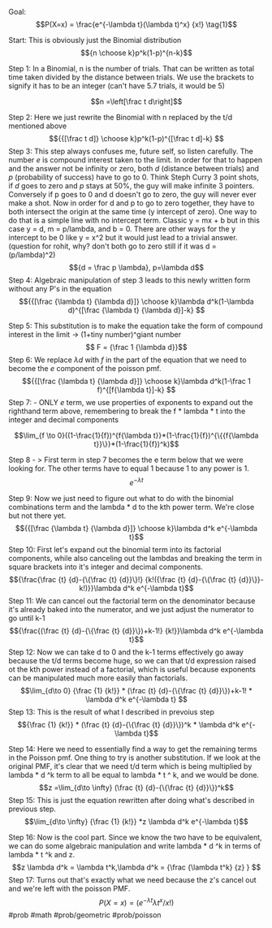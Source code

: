 Goal: $$P(X=x) = \frac{e^{-\lambda t}(\lambda t)^x} {x!} \tag{1}$$


Start: This is obviously just the Binomial distribution 
$${n \choose k}p^k(1-p)^{n-k}$$


Step 1: In a Binomial, n is the number of trials. That can be written as total time taken divided by the distance between trials. We use the brackets to signify it has to be an integer (can't have 5.7 trials, it would be 5) 

$$n =\left[\frac t d\right]$$

Step 2: Here we just rewrite the Binomial with n replaced by the t/d mentioned above $${{[\frac t d]} \choose k}p^k(1-p)^{[\frac t d]-k} $$
Step 3: This step always confuses me, future self, so listen carefully. The number $e$ is compound interest taken to the limit. In order for that to happen and the answer not be infinity or zero, both $d$ (distance between trials) and $p$ (probability of success) have to go to 0. Think Steph Curry 3 point shots, if $d$ goes to zero and $p$ stays at 50%, the guy will make infinite 3 pointers. Conversely if p goes to 0 and d doesn't go to zero, the guy will never ever make a shot. Now in order for d and p to go to zero together, they have to both intersect the origin at the same time (y intercept of zero). One way to do that is a simple line with no intercept term. Classic y = mx + b but in this case y = d, m = p/lambda, and b = 0. There are other ways for the y intercept to  be 0 like y = x^2 but it would just lead to a trivial answer. (question for rohit, why? don't both go to zero still if it was d = (p/lambda)^2)  $${d = \frac p \lambda},   p=\lambda d$$ 
Step 4: Algebraic manipulation of step 3 leads to this newly written form without any P's in the equation $${{[\frac {\lambda t} {\lambda d}]} \choose k}\lambda d^k(1-\lambda d)^{[\frac {\lambda t} {\lambda d}]-k} $$

Step 5: This substitution is to make the equation take the form of compound interest in the limit -> (1+tiny number)^giant number $$ F = {\frac 1 {\lambda d}}$$
Step 6: We replace $\lambda d$ with $f$ in the part of the equation that we need to become the $e$ component of the poisson pmf.  $${{[\frac {\lambda t} {\lambda d}]} \choose k}\lambda d^k(1-\frac 1 f)^{[f{\lambda t}]-k} $$
Step 7: - ONLY $e$ term, we use properties of exponents to expand out the  righthand term above, remembering to break the f * lambda * t into the integer and decimal components

$$\lim_{f \to 0}((1-\frac{1}{f})^{f{\lambda t}}*(1-\frac{1}{f})^{\{{f{\lambda t}}\}}*(1-\frac{1}{f})^k)$$

Step 8 - > First term in step 7 becomes the e term below that we were looking for. The other terms have to equal 1 because 1 to any power is 1. $$e^{-\lambda t}$$

Step 9: Now we just need to figure out what to do with the binomial combinations term and the lambda * d to the kth power term. We're close but not there yet. $${{[\frac {\lambda t} {\lambda d}]} \choose k}\lambda d^k e^{-\lambda t}$$
Step 10: First let's expand out the binomial term into its factorial components, while also canceling out the lambdas and breaking the term in square brackets into it's integer and decimal components. $${\frac{\frac {t} {d}-{\{\frac {t} {d}}\}!} {k!({\frac {t} {d}-{\{\frac {t} {d}}\}}-k!)}}\lambda d^k e^{-\lambda t}$$
Step 11: We can cancel out the factorial term on the denominator because it's already baked into the numerator, and we just adjust the numerator to go until k-1 $${\frac{(\frac {t} {d}-{\{\frac {t} {d}}\})+k-1!} {k!}}\lambda d^k e^{-\lambda t}$$
Step 12: Now we can take d to 0 and the k-1 terms effectively go away because the t/d terms become huge, so we can that t/d expression raised ot the kth power instead of a factorial, which is useful because exponents can be manipulated much more easily than factorials.  $$\lim_{d\to 0} {\frac {1} {k!}} * (\frac {t} {d}-{\{\frac {t} {d}}\})+k-1! * \lambda d^k e^{-\lambda t} $$
Step 13: This is the result of what I described in prevoius step 
$${\frac {1} {k!}} * (\frac {t} {d}-{\{\frac {t} {d}}\})^k *  \lambda d^k e^{-\lambda t}$$


Step 14: Here we need to essentially find a way to get the remaining terms in the Poisson pmf. One thing to try is another substitution. If we look at the original PMF, it's clear that we need t/d term which is being multiplied by lambda * d ^k term to all be equal to lambda * t ^ k, and we would be done. $$z =\lim_{d\to \infty} (\frac {t} {d}-{\{\frac {t} {d}}\})^k$$
Step 15: This is just the equation rewritten after doing what's described in previous step. $$\lim_{d\to \infty} {\frac {1} {k!}} *z \lambda d^k e^{-\lambda t}$$

Step 16: Now is the cool part. Since we know the two have to be equivalent, we can do some algebraic manipulation and write lambda * d ^k in terms of lambda * t ^k and z. $$z \lambda d^k = \lambda t^k,\lambda d^k = {\frac {\lambda t^k} {z} }  $$
Step 17: Turns out that's exactly what we need because the z's cancel out and we're left with the poisson PMF. $$P(X=x) = \left(e^{-\lambda t}\lambda t^x /x!\right) \tag{1}$$
#prob #math 
#prob/geometric #prob/poisson 